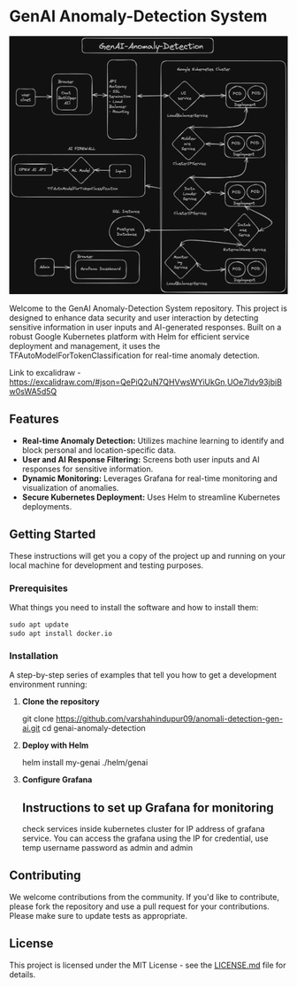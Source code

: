 # GenAI Anomaly-Detection System

![System Architecture](arch.png)

Welcome to the GenAI Anomaly-Detection System repository. This project is designed to enhance data security and user interaction by detecting sensitive information in user inputs and AI-generated responses. Built on a robust Google Kubernetes platform with Helm for efficient service deployment and management, it uses the TFAutoModelForTokenClassification for real-time anomaly detection.

Link to excalidraw - https://excalidraw.com/#json=QePiQ2uN7QHVwsWYiUkGn,UOe7ldv93jbiBw0sWA5d5Q

## Features

- **Real-time Anomaly Detection:** Utilizes machine learning to identify and block personal and location-specific data.
- **User and AI Response Filtering:** Screens both user inputs and AI responses for sensitive information.
- **Dynamic Monitoring:** Leverages Grafana for real-time monitoring and visualization of anomalies.
- **Secure Kubernetes Deployment:** Uses Helm to streamline Kubernetes deployments.

## Getting Started

These instructions will get you a copy of the project up and running on your local machine for development and testing purposes.

### Prerequisites

What things you need to install the software and how to install them:

    sudo apt update
    sudo apt install docker.io

### Installation

A step-by-step series of examples that tell you how to get a development environment running:

1. **Clone the repository**

    git clone https://github.com/varshahindupur09/anomali-detection-gen-ai.git
    cd genai-anomaly-detection

2. **Deploy with Helm**

    helm install my-genai ./helm/genai

3. **Configure Grafana**

    ## Instructions to set up Grafana for monitoring
    check services inside kubernetes cluster for IP address of grafana service.
    You can access the grafana using the IP for credential, use temp username password as admin and admin

## Contributing

We welcome contributions from the community. If you'd like to contribute, please fork the repository and use a pull request for your contributions. Please make sure to update tests as appropriate.

## License

This project is licensed under the MIT License - see the [LICENSE.md](LICENSE) file for details.
